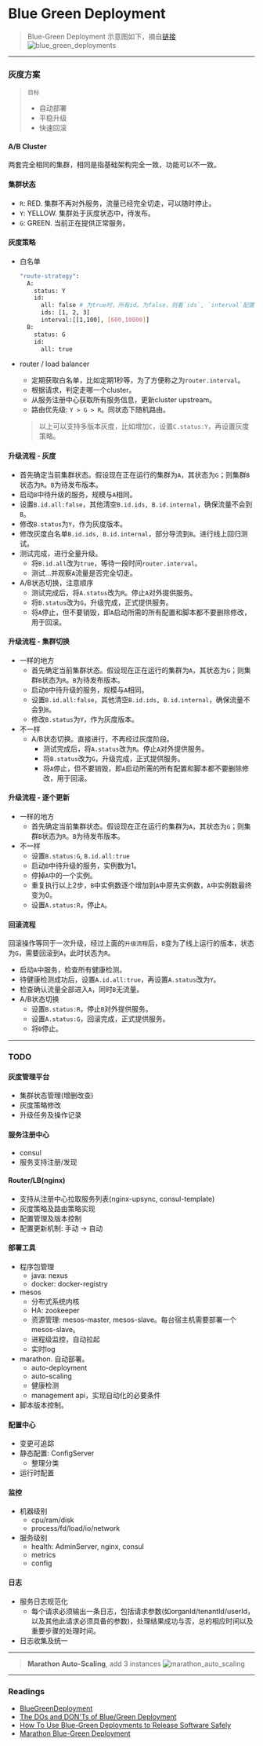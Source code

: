 # Blue Green Deployment

> Blue-Green Deployment 示意图如下，摘自[链接](http://martinfowler.com/bliki/BlueGreenDeployment.html)
![blue_green_deployments](../img/blue_green_deployments.png)

----

### 灰度方案

> `目标`
> * 自动部署
> * 平稳升级
> * 快速回滚

#### A/B Cluster

两套完全相同的集群，相同是指基础架构完全一致，功能可以不一致。

#### 集群状态

* `R`: RED. 集群不再对外服务，流量已经完全切走，可以随时停止。
* `Y`: YELLOW. 集群处于灰度状态中，待发布。
* `G`: GREEN. 当前正在提供正常服务。

#### 灰度策略

* 白名单

    ```sh
    "route-strategy":
      A: 
        status: Y
        id: 
          all: false # 为true时，所有id。为false，则看`ids`, `interval`配置
          ids: [1, 2, 3]
          interval:[[1,100], [600,10000]]
      B:
        status: G
        id:
          all: true
    ```
* router / load balancer
    * 定期获取白名单，比如定期1秒等，为了方便称之为`router.interval`。
    * 根据请求，判定走哪一个cluster。
    * 从服务注册中心获取所有服务信息，更新cluster upstream。
    * 路由优先级: `Y > G > R`。同状态下随机路由。
    
    > 以上可以支持多版本灰度，比如增加`C`，设置`C.status:Y`，再设置灰度策略。


#### 升级流程 - 灰度

* 首先确定当前集群状态。假设现在正在运行的集群为`A`，其状态为`G`；则集群`B`状态为`R`。`B`为待发布版本。
* 启动`B`中待升级的服务，规模与`A`相同。
* 设置`B.id.all:false`，其他清空`B.id.ids, B.id.internal`，确保流量不会到`B`。
* 修改`B.status`为`Y`，作为灰度版本。
* 修改灰度白名单`B.id.ids, B.id.internal`，部分导流到`B`。进行线上回归测试。
* 测试完成，进行全量升级。
    * 将`B.id.all`改为`true`，等待一段时间`router.interval`。
    * 测试...并观察`A`流量是否完全切走。
* A/B状态切换，注意顺序
    * 测试完成后，将`A.status`改为`R`。停止`A`对外提供服务。
    * 将`B.status`改为`G`，升级完成，正式提供服务。
    * 将`A`停止，但不要销毁，即`A`启动所需的所有配置和脚本都不要删除修改，用于回滚。

#### 升级流程 - 集群切换

* 一样的地方
    * 首先确定当前集群状态。假设现在正在运行的集群为`A`，其状态为`G`；则集群`B`状态为`R`。`B`为待发布版本。
    * 启动`B`中待升级的服务，规模与`A`相同。
    * 设置`B.id.all:false`，其他清空`B.id.ids, B.id.internal`，确保流量不会到`B`。
    * 修改`B.status`为`Y`，作为灰度版本。
* 不一样
    * A/B状态切换。直接进行，不再经过灰度阶段。
        * 测试完成后，将`A.status`改为`R`。停止`A`对外提供服务。
        * 将`B.status`改为`G`，升级完成，正式提供服务。
        * 将`A`停止，但不要销毁，即`A`启动所需的所有配置和脚本都不要删除修改，用于回滚。


#### 升级流程 - 逐个更新

* 一样的地方
    * 首先确定当前集群状态。假设现在正在运行的集群为`A`，其状态为`G`；则集群`B`状态为`R`。`B`为待发布版本。
* 不一样
    * 设置`B.status:G`, `B.id.all:true`
    * 启动`B`中待升级的服务，实例数为1。
    * 停掉`A`中的一个实例。
    * 重复执行以上2步，`B`中实例数逐个增加到`A`中原先实例数，`A`中实例数最终变为0。
    * 设置`A.status:R`，停止`A`。

#### 回滚流程

回滚操作等同于一次升级，经过上面的`升级流程`后，`B`变为了线上运行的版本，状态为`G`，需要回滚到`A`，此时状态为`R`。

* 启动`A`中服务，检查所有健康检测。
* 待健康检测成功后，设置`A.id.all:true`，再设置`A.status`改为`Y`。
* 检查确认流量全部进入`A`，同时`B`无流量。
* A/B状态切换
    * 设置`B.status:R`，停止`B`对外提供服务。
    * 设置`A.status:G`，回滚完成，正式提供服务。
    * 将`B`停止。

----

### TODO

#### 灰度管理平台

* 集群状态管理(增删改查)
* 灰度策略修改
* 升级任务及操作记录

#### 服务注册中心

* consul
* 服务支持注册/发现

#### Router/LB(nginx)

* 支持从注册中心拉取服务列表(nginx-upsync, consul-template)
* 灰度策略及路由策略实现
* 配置管理及版本控制
* 配置更新机制: 手动 -> 自动

#### 部署工具

* 程序包管理
    * java: nexus
    * docker: docker-registry
* mesos
    * 分布式系统内核
    * HA: zookeeper
    * 资源管理: mesos-master, mesos-slave。每台宿主机需要部署一个mesos-slave。
    * 进程级监控，自动拉起
    * 实时log
* marathon. 自动部署。
    * auto-deployment
    * auto-scaling
    * 健康检测
    * management api，实现自动化的必要条件
* 脚本版本控制。

#### 配置中心

* 变更可追踪
* 静态配置: ConfigServer
    * 整理分类
* 运行时配置

#### 监控

* 机器级别
    * cpu/ram/disk
    * process/fd/load/io/network
* 服务级别
    * health: AdminServer, nginx, consul
    * metrics
    * config

#### 日志

* 服务日志规范化
    * 每个请求必须输出一条日志，包括请求参数(如organId/tenantId/userId，以及其他此请求必须具备的参数)，处理结果成功与否，总的相应时间以及重要步骤的处理时间。
* 日志收集及统一

----

> **Marathon Auto-Scaling**, add 3 instances
> ![marathon_auto_scaling](../img/marathon_auto_scaling.png)

----


### Readings

* [BlueGreenDeployment](http://martinfowler.com/bliki/BlueGreenDeployment.html)
* [The DOs and DON'Ts of Blue/Green Deployment](https://cloudnative.io/blog/2015/02/the-dos-and-donts-of-bluegreen-deployment/)
* [How To Use Blue-Green Deployments to Release Software Safely](https://www.digitalocean.com/community/tutorials/how-to-use-blue-green-deployments-to-release-software-safely)
* [Marathon Blue-Green Deployment](https://mesosphere.github.io/marathon/docs/blue-green-deploy.html)
